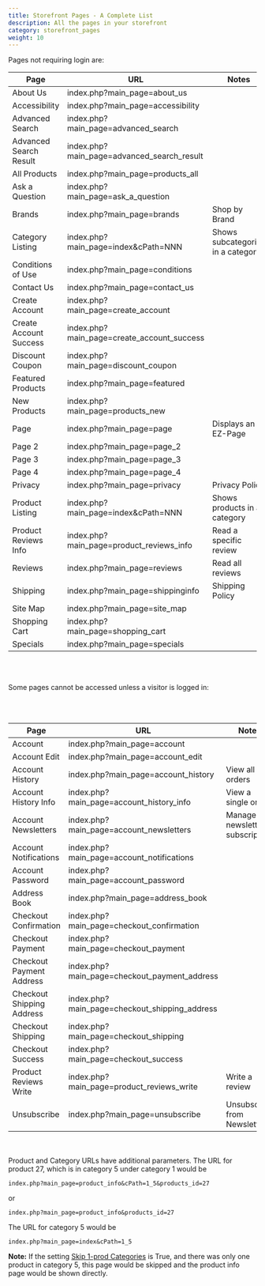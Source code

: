 ```yaml
---
title: Storefront Pages - A Complete List
description: All the pages in your storefront
category: storefront_pages 
weight: 10
---
```


Pages not requiring login are: 

Page | URL | Notes 
-----|-----|------
About Us | index.php?main_page=about_us | 
Accessibility | index.php?main_page=accessibility| 
Advanced Search | index.php?main_page=advanced_search  | 
Advanced Search Result | index.php?main_page=advanced_search_result  | 
All Products | index.php?main_page=products_all  | 
Ask a Question | index.php?main_page=ask_a_question | 
Brands | index.php?main_page=brands | Shop by Brand
Category Listing |  index.php?main_page=index&cPath=NNN | Shows subcategories in a category
Conditions of Use | index.php?main_page=conditions | 
Contact Us | index.php?main_page=contact_us | 
Create Account | index.php?main_page=create_account | 
Create Account Success | index.php?main_page=create_account_success | 
Discount Coupon | index.php?main_page=discount_coupon | 
Featured Products| index.php?main_page=featured  | 
New Products | index.php?main_page=products_new | 
Page | index.php?main_page=page | Displays an EZ-Page 
Page 2 | index.php?main_page=page_2 | 
Page 3 | index.php?main_page=page_3 | 
Page 4 | index.php?main_page=page_4 | 
Privacy | index.php?main_page=privacy | Privacy Policy
Product Listing |  index.php?main_page=index&cPath=NNN | Shows products in a category 
Product Reviews Info | index.php?main_page=product_reviews_info | Read a specific review 
Reviews | index.php?main_page=reviews | Read all reviews 
Shipping | index.php?main_page=shippinginfo | Shipping Policy
Site Map | index.php?main_page=site_map | 
Shopping Cart | index.php?main_page=shopping_cart | 
Specials | index.php?main_page=specials | 

<br><br>

Some pages cannot be accessed unless a visitor is logged in: 

<br><br>

Page | URL | Notes 
-----|-----|------
Account | index.php?main_page=account | 
Account Edit | index.php?main_page=account_edit | 
Account History | index.php?main_page=account_history  | View all orders 
Account History Info | index.php?main_page=account_history_info  | View a single order 
Account Newsletters | index.php?main_page=account_newsletters | Manage newsletter subscription
Account Notifications | index.php?main_page=account_notifications | 
Account Password | index.php?main_page=account_password | 
Address Book | index.php?main_page=address_book | 
Checkout Confirmation| index.php?main_page=checkout_confirmation  | 
Checkout Payment | index.php?main_page=checkout_payment | 
Checkout Payment Address | index.php?main_page=checkout_payment_address | 
Checkout Shipping Address | index.php?main_page=checkout_shipping_address  | 
Checkout Shipping | index.php?main_page=checkout_shipping  | 
Checkout Success | index.php?main_page=checkout_success  | 
Product Reviews Write | index.php?main_page=product_reviews_write | Write a review 
Unsubscribe | index.php?main_page=unsubscribe | Unsubscribe from Newsletter
 
<br><br>
Product and Category URLs have additional parameters.  The URL for product 27, which is in category 5 under category 1 would be 

```
index.php?main_page=product_info&cPath=1_5&products_id=27
```

or 

```
index.php?main_page=product_info&products_id=27
```

The URL for category 5 would be  

```
index.php?main_page=index&cPath=1_5
```

**Note:** If the setting [Skip 1-prod Categories](/user/admin_pages/configuration/configuration_layoutsettings/#skip_1prod_categories) is True, and there was only one product in category 5, this page would be skipped and the product info page would be shown directly.

